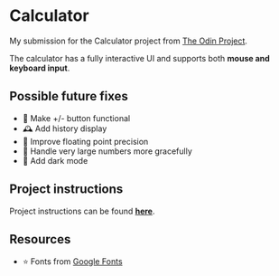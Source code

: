# Calculator

My submission for the Calculator project from [The Odin Project](https://www.theodinproject.com/).

The calculator has a fully interactive UI and supports both **mouse and keyboard input**.

## Possible future fixes

- 🔢  Make +/- button functional
- 🕰️ Add history display
- 🎯 Improve floating point precision
- 🔲 Handle very large numbers more gracefully
- 🎨 Add dark mode

## Project instructions

Project instructions can be found **[here](https://www.theodinproject.com/lessons/foundations-calculator)**.

## Resources

- ⭐️ Fonts from [Google Fonts](https://fonts.google.com/)

